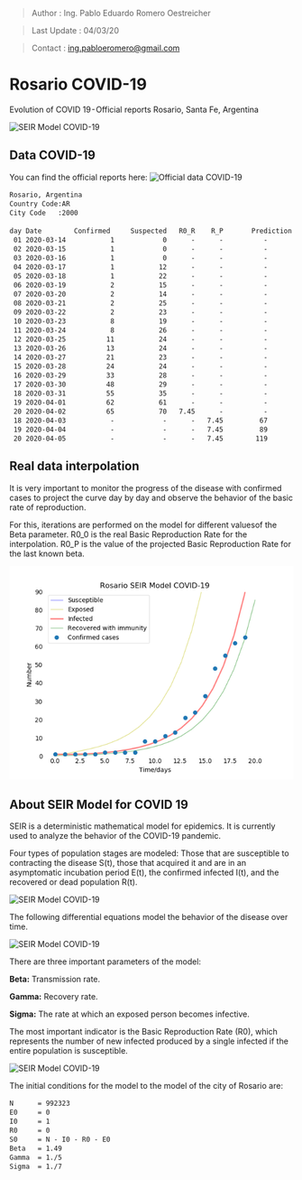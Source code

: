 >Author        : Ing. Pablo Eduardo Romero Oestreicher

>Last Update   : 04/03/20

>Contact       : ing.pabloeromero@gmail.com
# Rosario COVID-19



Evolution of COVID 19 - Official reports
Rosario, Santa Fe, Argentina

![SEIR Model COVID-19](/img/seir-covid19.png)

## Data COVID-19

You can find the official reports here: ![Official data COVID-19](/reports)


```
Rosario, Argentina
Country Code:AR
City Code   :2000

day Date        Confirmed     Suspected   R0_R    R_P       Prediction
 01 2020-03-14           1            0      -      -          -
 02 2020-03-15           1            0      -      -          -
 03 2020-03-16           1            0      -      -          -
 04 2020-03-17           1           12      -      -          -
 05 2020-03-18           1           22      -      -          -
 06 2020-03-19           2           15      -      -          -
 07 2020-03-20           2           14      -      -          -
 08 2020-03-21           2           25      -      -          -
 09 2020-03-22           2           23      -      -          -
 10 2020-03-23           8           19      -      -          -
 11 2020-03-24           8           26      -      -          -
 12 2020-03-25          11           24      -      -          -
 13 2020-03-26          13           24      -      -          -
 14 2020-03-27          21           23      -      -          -
 15 2020-03-28          24           24      -      -          -
 16 2020-03-29          33           28      -      -          -
 17 2020-03-30          48           29      -      -          -
 18 2020-03-31          55           35      -      -          -
 19 2020-04-01          62           61      -      -          -
 20 2020-04-02          65           70   7.45      -          -
 18 2020-04-03           -            -      -   7.45         67
 19 2020-04-04           -            -      -   7.45         89
 20 2020-04-05           -            -      -   7.45        119
```
## Real data interpolation

It is very important to monitor the progress of the disease with confirmed cases to project the curve day by day and observe the behavior of the basic rate of reproduction.

For this, iterations are performed on the model for different values ​​of the Beta parameter. R0_0 is the real Basic Reproduction Rate for the interpolation. R0_P is the value of the projected Basic Reproduction Rate for the last known beta.

![SEIR Model COVID-19](/img/seir-interpolation.png)

## About SEIR Model for COVID 19
SEIR is a deterministic mathematical model for epidemics. It is currently used to analyze the behavior of the COVID-19 pandemic.

Four types of population stages are modeled: Those that are susceptible to contracting the disease S(t), those that acquired it and are in an asymptomatic incubation period E(t), the confirmed infected I(t), and the recovered or dead population R(t).

![SEIR Model COVID-19](/img/seir-blocks.png)

The following differential equations model the behavior of the disease over time.

![SEIR Model COVID-19](/img/seir-diffeq.png)

There are three important parameters of the model:

**Beta:**  Transmission rate.

**Gamma:** Recovery rate.

**Sigma:** The rate at which an exposed person becomes infective.  

The most important indicator is the Basic Reproduction Rate (R0), which represents the number of new infected produced by a single infected if the entire population is susceptible.

![SEIR Model COVID-19](/img/seir-r0.png)


The initial conditions for the model to the model of the city of Rosario are:

```
N      = 992323
E0     = 0
I0     = 1
R0     = 0
S0     = N - I0 - R0 - E0
Beta   = 1.49
Gamma  = 1./5
Sigma  = 1./7
```
